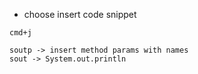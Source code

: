 

* choose insert code snippet
 ```
cmd+j
```

```
soutp -> insert method params with names
sout -> System.out.println
``` 
